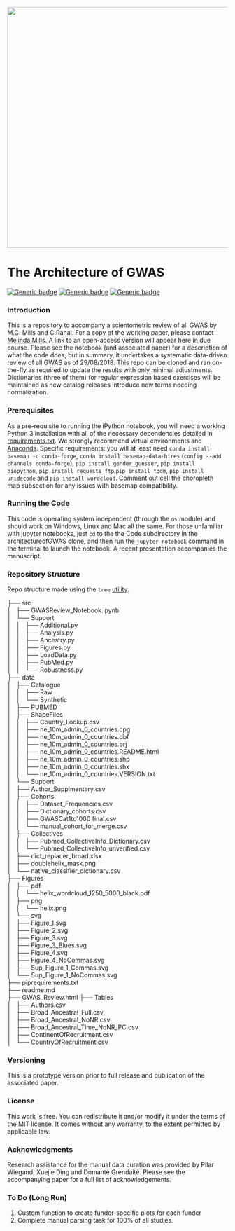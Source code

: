 <p align="center">
  <img src="https://github.com/crahal/architectureofGWAS/blob/master/figures/png/helix.png" width="550"/>
</p>

# The Architecture of GWAS

[![Generic badge](https://img.shields.io/badge/Python-3.6-<red>.svg)](https://shields.io/)  [![Generic badge](https://img.shields.io/badge/License-MIT-blue.svg)](https://shields.io/)  [![Generic badge](https://img.shields.io/badge/Maintained-Yes-green.svg)](https://shields.io/)

### Introduction

This is a repository to accompany a scientometric review of all GWAS by M.C. Mills and C.Rahal. For a copy of the working paper, please contact [Melinda Mills](https://www.sociology.ox.ac.uk/academic-staff/melinda-mills.html). A link to an open-access version will appear here in due course. Please see the notebook (and associated paper) for a description of what the code does, but in summary, it undertakes a systematic data-driven review of all GWAS as of 29/08/2018. This repo can be cloned and ran on-the-fly as required to update the results with only minimal adjustments. Dictionaries (three of them) for regular expression based exercises will be maintained as new catalog releases introduce new terms needing normalization.

### Prerequisites

As a pre-requisite to running the iPython notebook, you will need a working Python 3 installation with all of the necessary dependencies detailed in [requirements.txt](https://github.com/crahal/architectureofGWAS/blob/master/requirements.txt). We strongly recommend virtual environments and [Anaconda](https://www.anaconda.com/distribution/). Specific requirements: you will at least need ```conda install basemap -c conda-forge```, ```conda install basemap-data-hires``` (```config --add channels conda-forge```), ```pip install gender_guesser```, ```pip install biopython```, ```pip install requests_ftp```,```pip install tqdm```, ```pip install unidecode``` and ```pip install wordcloud```. Comment out cell the choropleth map subsection for any issues with basemap compatibility.

### Running the Code

This code is operating system independent (through the ``os`` module) and should work on Windows, Linux and Mac all the same. For those unfamiliar with jupyter notebooks, just ```cd``` to the the Code subdirectory in the architectureofGWAS clone, and then run the ```jupyter notebook``` command in the terminal to launch the notebook. A recent presentation accompanies the manuscript.

### Repository Structure

Repo structure made using the ```tree``` [utility](https://en.wikipedia.org/wiki/Tree_%28Unix%29).

├── src  
│   ├── GWASReview_Notebook.ipynb  
│   └── Support  
│   │   ├── Additional.py  
│   │   ├── Analysis.py  
│   │   ├── Ancestry.py  
│   │   ├── Figures.py  
│   │   ├── LoadData.py  
│   │   ├── PubMed.py  
│   │   └── Robustness.py  
├── data  
│   ├── Catalogue  
│   │   ├── Raw  
│   │   └── Synthetic  
│   ├── PUBMED  
│   ├── ShapeFiles  
│   │   ├── Country_Lookup.csv  
│   │   ├── ne_10m_admin_0_countries.cpg  
│   │   ├── ne_10m_admin_0_countries.dbf  
│   │   ├── ne_10m_admin_0_countries.prj  
│   │   ├── ne_10m_admin_0_countries.README.html  
│   │   ├── ne_10m_admin_0_countries.shp  
│   │   ├── ne_10m_admin_0_countries.shx  
│   │   └── ne_10m_admin_0_countries.VERSION.txt  
│   └── Support  
│       ├── Author_Supplmentary.csv  
│       ├── Cohorts  
│       │   ├── Dataset_Frequencies.csv  
│       │   ├── Dictionary_cohorts.csv  
│       │   ├── GWASCat1to1000 final.csv  
│       │   └── manual_cohort_for_merge.csv  
│       ├── Collectives  
│       │   ├── Pubmed_CollectiveInfo_Dictionary.csv  
│       │   └── Pubmed_CollectiveInfo_unverified.csv  
│       ├── dict_replacer_broad.xlsx  
│       ├── doublehelix_mask.png  
│       └── native_classifier_dictionary.csv  
├── Figures  
│   ├── pdf  
│   │   └── helix_wordcloud_1250_5000_black.pdf  
│   ├── png  
│   │   └── helix.png  
│   └── svg  
│       ├── Figure_1.svg  
│       ├── Figure_2.svg  
│       ├── Figure_3.svg  
│       ├── Figure_3_Blues.svg  
│       ├── Figure_4.svg  
│       ├── Figure_4_NoCommas.svg  
│       ├── Sup_Figure_1_Commas.svg  
│       └── Sup_Figure_1_NoCommas.svg  
├── piprequirements.txt  
├── readme.md  
├── GWAS_Review.html
├── Tables  
│   ├── Authors.csv  
│   ├── Broad_Ancestral_Full.csv  
│   ├── Broad_Ancestral_NoNR.csv  
│   ├── Broad_Ancestral_Time_NoNR_PC.csv  
│   ├── ContinentOfRecruitment.csv  
│   └── CountryOfRecruitment.csv  

### Versioning
This is a prototype version prior to full release and publication of the associated paper.

### License
This work is free. You can redistribute it and/or modify it under the terms of the MIT license. It comes without any warranty, to the extent permitted by applicable law.

### Acknowledgments
Research assistance for the manual data curation was provided by Pilar Wiegand, Xuejie Ding and Domantė Grendaitė. Please see the accompanying paper for a full list of acknowledgements.


### To Do (Long Run)

1. Custom function to create funder-specific plots for each funder
2. Complete manual parsing task for 100% of all studies.
